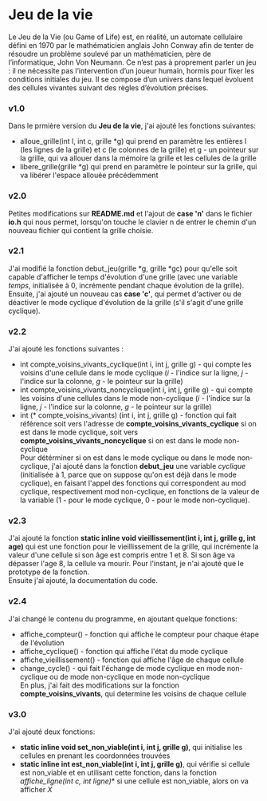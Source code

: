 # Jeu de la vie
Le  Jeu  de  la  Vie  (ou  Game  of  Life)  est,  en  réalité,  un  automate  cellulaire  défini  en  1970 par  le  mathématicien  anglais  John  Conway  afin  de  tenter  de  résoudre  un  problème  soulevé  par  un mathématicien, père de l’informatique, John Von Neumann. Ce n’est pas à proprement parler un jeu : il ne nécessite pas l’intervention d’un joueur humain, hormis pour fixer les conditions initiales du jeu. Il se compose d’un univers dans lequel ́evoluent des cellules vivantes suivant des règles d’évolution précises.

### v1.0
Dans le prmière version du **Jeu de la vie**, j'ai ajouté les fonctions suivantes:
* alloue_grille(int l, int c, grille \*g) qui prend en paramètre les entières l (les lignes de la grille) et c (le colonnes de la grille) et g - un pointeur sur la grille, qui va allouer dans la mémoire la grille et les cellules de la grille
*  libere_grille(grille \*g) qui prend en paramètre le pointeur sur la grille, qui va libérer l'espace allouée précédemment

### v2.0
Petites modifications sur **README.md** et l'ajout de **case 'n'** dans le fichier **io.h** qui nous permet, lorsqu'on touche le clavier n de entrer le chemin d'un nouveau fichier qui contient la grille choisie.

### v2.1
J'ai modifié la fonction debut_jeu(grille \*g, grille \*gc) pour qu'elle soit capable d'afficher le temps d'évolution d'une grille (avec une variable *temps*, initialisée à 0, incrémente pendant chaque évolution de la grille). Ensuite, j'ai ajouté un nouveau cas **case 'c'**, qui permet d'activer ou de déactiver le mode cyclique d'évolution de la grille (s'il s'agit d'une grille cyclique).

### v2.2
J'ai ajouté les fonctions suivantes :
* int compte_voisins_vivants_cyclique(int i, int j, grille g) - qui compte les voisins d'une cellule dans le mode cyclique (*i* - l'indice sur la ligne, *j* - l'indice sur la colonne, *g* - le pointeur sur la grille)
* int compte_voisins_vivants_noncyclique(int i, int j, grille g) - qui compte les voisins d'une cellules dans le mode non-cyclique (*i* - l'indice sur la ligne, *j* - l'indice sur la colonne, *g* - le pointeur sur la grille)
* int (\* compte_voisins_vivants) (int i, int j, grille g) - fonction qui fait référence soit vers l'adresse de **compte_voisins_vivants_cyclique** si on est dans le mode cyclique, soit vers **compte_voisins_vivants_noncyclique** si on est dans le mode non-cyclique<br />
Pour détérminer si on est dans le mode cyclique ou dans le mode non-cyclique, j'ai ajouté dans la fonction **debut_jeu** une variable *cyclique* (initialisée à 1, parce que on suppose qu'on est déjà dans le mode cyclique), en faisant l'appel des fonctions qui correspondent au mod cyclique, respectivement mod non-cyclique, en fonctions de la valeur de la variable (1 - pour le mode cyclique, 0 - pour le mode non-cyclique).

### v2.3
J'ai ajouté la fonction **static inline void vieillissement(int i, int j, grille g, int age)** qui est une fonction pour le vieillissement de la grille, qui incrémente la valeur d'une cellule si son âge est compris entre 1 et 8. Si son âge va dépasser l'age 8, la cellule va mourir. Pour l'instant, je n'ai ajouté que le prototype de la fonction.<br />
Ensuite j'ai ajouté, la documentation du code.

### v2.4
J'ai changé le contenu du programme, en ajoutant quelque fonctions:
* affiche_compteur() - fonction qui affiche le compteur pour chaque étape de l'évolution
* affiche_cyclique() - fonction qui affiche l'état du mode cyclique
* affiche_vieillissement() - fonction qui affiche l'âge de chaque cellule
* change_cycle() - qui fait l'échange de mode cyclique en mode non-cyclique ou de mode non-cyclique en mode non-cyclique<br />
En plus, j'ai fait des modifications sur la fonction **compte_voisins_vivants**, qui determine les voisins de chaque cellule

### v3.0
J'ai ajouté deux fonctions:
*  **static inline void set_non_viable(int i, int j, grille g)**, qui initialise les cellules en prenant les coordonnées trouvées
* **static inline int est_non_viable(int i, int j, grille g)**, qui vérifie si cellule est non_viable et en utilisant cette fonction, dans la fonction **affiche_ligne(int c, int* ligne)** si une cellule est non_viable, alors on va afficher *X*
